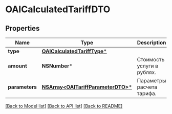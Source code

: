# OAICalculatedTariffDTO

## Properties
Name | Type | Description | Notes
------------ | ------------- | ------------- | -------------
**type** | [**OAICalculatedTariffType***](OAICalculatedTariffType.md) |  | 
**amount** | **NSNumber*** | Стоимость услуги в рублях. | [optional] 
**parameters** | [**NSArray&lt;OAITariffParameterDTO&gt;***](OAITariffParameterDTO.md) | Параметры расчета тарифа. | 

[[Back to Model list]](../README.md#documentation-for-models) [[Back to API list]](../README.md#documentation-for-api-endpoints) [[Back to README]](../README.md)


